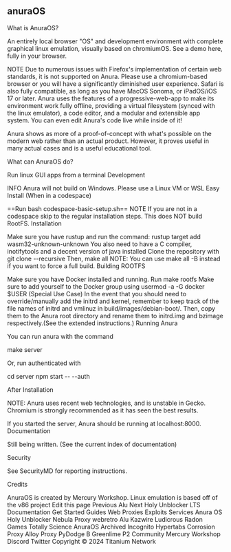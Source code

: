 anuraOS
-----------------------------------------------------------


What is AnuraOS?​

An entirely local browser "OS" and development environment with complete graphical linux emulation, visually based on chromiumOS. See a demo here, fully in your browser.

NOTE
Due to numerous issues with Firefox's implementation of certain web standards, it is not supported on Anura. Please use a chromium-based browser or you will have a significantly diminished user experience. Safari is also fully compatible, as long as you have MacOS Sonoma, or iPadOS/iOS 17 or later.
Anura uses the features of a progressive-web-app to make its environment work fully offline, providing a virtual filesystem (synced with the linux emulator), a code editor, and a modular and extensible app system. You can even edit Anura's code live while inside of it!

Anura shows as more of a proof-of-concept with what's possible on the modern web rather than an actual product. However, it proves useful in many actual cases and is a useful educational tool.

What can AnuraOS do?​

Run linux GUI apps from a terminal
Development

INFO
Anura will not build on Windows. Please use a Linux VM or WSL
Easy Install (When in a codespace)​

==Run bash codespace-basic-setup.sh==
NOTE
If you are not in a codespace skip to the regular installation steps. This does NOT build RootFS.
Installation​

Make sure you have rustup and run the command: rustup target add wasm32-unknown-unknown
You also need to have a C compiler, inotifytools and a decent version of java installed
Clone the repository with git clone --recursive
Then, make all
NOTE: You can use make all -B instead if you want to force a full build.
Building ROOTFS​

Make sure you have Docker installed and running.
Run make rootfs
Make sure to add yourself to the Docker group using usermod -a -G docker $USER
(Special Use Case) In the event that you should need to override/manually add the initrd and kernel, remember to keep track of the file names of initrd and vmlinuz in build/images/debian-boot/. Then, copy them to the Anura root directory and rename them to initrd.img and bzimage respectively.(See the extended instructions.)
Running Anura​

You can run anura with the command

make server

Or, run authenticated with

cd server
npm start -- --auth

After Installation​

NOTE: Anura uses recent web technologies, and is unstable in Gecko. Chromium is strongly recommended as it has seen the best results.

If you started the server, Anura should be running at localhost:8000.
Documentation​

Still being written. (See the current index of documentation)

Security​

See SecurityMD for reporting instructions.

Credits​

AnuraOS is created by Mercury Workshop. Linux emulation is based off of the v86 project
Edit this page
Previous
Alu
Next
Holy Unblocker LTS
Documentation
Get Started
Guides
Web Proxies
Exploits
Services
Anura OS
Holy Unblocker
Nebula Proxy
webretro
Alu
Kazwire
Ludicrous
Radon Games
Totally Science
AnuraOS
Archived
Incognito
Hypertabs
Corrosion Proxy
Alloy Proxy
PyDodge B
Greenlime
P2
Community
Mercury Workshop
Discord
Twitter
Copyright © 2024 Titanium Network